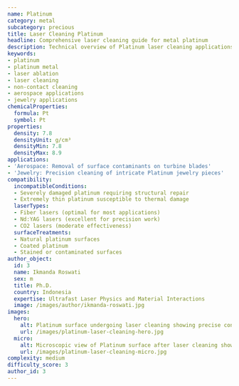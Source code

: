 ```yaml
---
name: Platinum
category: metal
subcategory: precious
title: Laser Cleaning Platinum
headline: Comprehensive laser cleaning guide for metal platinum
description: Technical overview of Platinum laser cleaning applications and parameters
keywords:
- platinum
- platinum metal
- laser ablation
- laser cleaning
- non-contact cleaning
- aerospace applications
- jewelry applications
chemicalProperties:
  formula: Pt
  symbol: Pt
properties:
  density: 7.8
  densityUnit: g/cm³
  densityMin: 7.8
  densityMax: 8.9
applications:
- 'Aerospace: Removal of surface contaminants on turbine blades'
- 'Jewelry: Precision cleaning of intricate Platinum jewelry pieces'
compatibility:
  incompatibleConditions:
  - Severely damaged platinum requiring structural repair
  - Extremely thin platinum susceptible to thermal damage
  laserTypes:
  - Fiber lasers (optimal for most applications)
  - Nd:YAG lasers (excellent for precision work)
  - CO2 lasers (moderate effectiveness)
  surfaceTreatments:
  - Natural platinum surfaces
  - Coated platinum
  - Stained or contaminated surfaces
author_object:
  id: 3
  name: Ikmanda Roswati
  sex: m
  title: Ph.D.
  country: Indonesia
  expertise: Ultrafast Laser Physics and Material Interactions
  image: /images/author/ikmanda-roswati.jpg
images:
  hero:
    alt: Platinum surface undergoing laser cleaning showing precise contamination removal
    url: /images/platinum-laser-cleaning-hero.jpg
  micro:
    alt: Microscopic view of Platinum surface after laser cleaning showing detailed surface structure
    url: /images/platinum-laser-cleaning-micro.jpg
complexity: medium
difficulty_score: 3
author_id: 3
---
```

